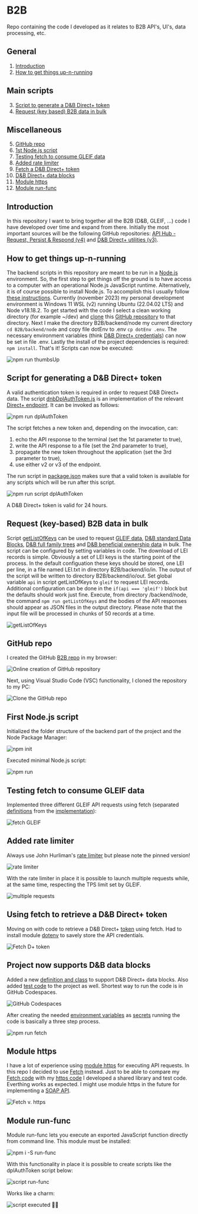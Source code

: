 # B2B
Repo containing the code I developed as it relates to B2B API's, UI's, data processing, etc.

## General
1. [Introduction](#introduction)
2. [How to get things up-n-running](#how-to-get-things-up-n-running)

## Main scripts
3. [Script to generate a D&B Direct+ token](#script-for-generating-a-db-direct-token)
4. [Request (key based) B2B data in bulk](#Request-(key-based)-B2B-data-in-bulk)

## Miscellaneous
5. [GitHub repo](#github-repo)
6. [1st Node.js script](#first-nodejs-script)
7. [Testing fetch to consume GLEIF data](#testing-fetch-to-consume-gleif-data)
8. [Added rate limiter](#added-rate-limiter)
9. [Fetch a D&B Direct+ token](#using-fetch-to-retrieve-a-db-direct-token)
10. [D&B Direct+ data blocks](#project-now-supports-db-data-blocks)
11. [Module https](#module-https)
12. [Module run-func](#module-run-func)

## Introduction
In this repository I want to bring together all the B2B (D&B, GLEIF, ...) code I have developed over time and expand from there. Initially the most important sources will be the following GitHub repositories: [API Hub - Request, Persist & Respond (v4)](https://github.com/hdr1001/api_hub_rpr_v4) and [D&B Direct+ utilities (v3)](https://github.com/hdr1001/dnbDplUtilities_v3).

## How to get things up-n-running
The backend scripts in this repository are meant to be run in a [Node.js](https://nodejs.org/en/about) environment. So, the first step to get things off the ground is to have access to a computer with an operational Node.js JavaScript runtime. Alternatively, it is of course possible to install Node.js. To accomplish this I usually follow [these instructions](https://github.com/nodesource/distributions#ubuntu-versions). Currently (november 2023) my personal development environment is Windows 11 WSL (v2) running Ubuntu (22.04.02 LTS) and Node v18.18.2. To get started with the code I select a clean working directory (for example ~/dev) and [clone](https://docs.github.com/en/repositories/creating-and-managing-repositories/cloning-a-repository) this [GitHub repository](https://github.com/hdr1001/B2B.git) to that directory. Next I make the directory B2B/backend/node my current directory ```cd B2B/backend/node``` and copy file dotEnv to .env ```cp dotEnv .env```. The necessary environment variables (think [D&B Direct+ credentials](https://directplus.documentation.dnb.com/html/pages/Authentication.html)) can now be set in file .env. Lastly the install of the project dependencies is required: ```npm install```. That's it! Scripts can now be executed:

![npm run thumbsUp][def00017]

## Script for generating a D&B Direct+ token

A valid authentication token is required in order to request D&B Direct+ data. The script [dnbDplAuthToken.js](https://bit.ly/3PAR8AO) is an implementation of the relevant [Direct+ endpoint](https://bit.ly/3s1wApw). It can be invoked as follows:

![npm run dplAuthToken][def00015]

The script fetches a new token and, depending on the invocation, can:

1. echo the API response to the terminal (set the 1st parameter to true),
2. write the API response to a file (set the 2nd parameter to true),
3. propagate the new token throughout the application (set the 3rd parameter to true),
4. use either v2 or v3 of the endpoint.

The run script in [package.json](https://bit.ly/3RlrYYu) makes sure that a valid token is available for any scripts which will be run after this script.

![npm run script dplAuthToken][def00016]

A D&B Direct+ token is valid for 24 hours.

## Request (key-based) B2B data in bulk

Script [getListOfKeys](https://github.com/hdr1001/B2B/blob/main/backend/node/src/script/getListOfKeys.js) can be used to request [GLEIF data](https://bit.ly/45mRwbt), [D&B standard Data Blocks](http://bit.ly/2QfLWWW), [D&B full family trees](http://bit.ly/2Nb4q9J) and [D&B beneficial ownership data](https://directplus.documentation.dnb.com/html/pages/ResolvedNetworkInsightsAPIs.html) in bulk. The script can be configured by setting variables in code. The download of LEI records is simple. Obviously a set of LEI keys is the starting point of the process. In the default configuation these keys should be stored, one LEI per line, in a file named LEI.txt in directory B2B/backend/io/in. The output of the script will be written to directory B2B/backend/io/out. Set global variable ```api``` in script getListOfKeys to ```gleif``` to request LEI records. Additional configuration can be done in the ```if(api === 'gleif')``` block but the defaults should work just fine. Execute, from directory /backend/node, the command ```npm run getListOfKeys``` and the bodies of the API responses should appear as JSON files in the output directory. Please note that the input file will be processed in chunks of 50 records at a time.

![getListOfKeys][def00018]

## GitHub repo
I created the GitHub [B2B repo](https://github.com/hdr1001/B2B) in my browser:

![Online creation of GitHub repository][def00001]

Next, using Visual Studio Code (VSC) functionality, I cloned the repository to my PC:

![Clone the GitHub repo][def00002]

## First Node.js script
Initialized the folder structure of the backend part of the project and the Node Package Manager:

![npm init][def00003]

Executed minimal Node.js script:

![npm run][def00004]

## Testing fetch to consume GLEIF data
Implemented three different GLEIF API requests using fetch (separated [definitions](https://bit.ly/47sHzLb) from the [implementation](https://bit.ly/3Yt3E8q)):

![fetch GLEIF][def00005]

## Added rate limiter
Always use John Hurliman's [rate limiter](https://github.com/jhurliman/node-rate-limiter) but please note the pinned version!

![rate limiter][def00006]

With the rate limiter in place it is possible to launch multiple requests while, at the same time, respecting the TPS limit set by GLEIF.

![multiple requests][def00007]

## Using fetch to retrieve a D&B Direct+ token

Moving on with code to retrieve a D&B Direct+ [token](https://directplus.documentation.dnb.com/openAPI.html?apiID=authentication) using fetch. Had to install module [dotenv](https://www.npmjs.com/package/dotenv?ref=hackernoon.com) to savely store the API credentials.

![Fetch D+ token][def00008]

## Project now supports D&B data blocks
Added a new [definition and class](https://bit.ly/3QyfhsV) to support D&B Direct+ data blocks. Also added [test code](https://bit.ly/3DSoZ1t) to the project as well. Shortest way to run the code is in GitHub Codespaces.

![GitHub Codespaces][def00009]

After creating the needed [environment variables](https://github.com/hdr1001/B2B/blob/0dbe961ae68b10fc2d3a4632e3c59a40a472b282/backend/node/dotEnv) as [secrets](https://docs.github.com/en/codespaces/managing-your-codespaces/managing-encrypted-secrets-for-your-codespaces) running the code is basically a three step process.

![npm run fetch][def00010]

## Module https

I have a lot of experience using [module https](https://nodejs.org/api/https.html#https) for executing API requests. In this repo I decided to use [Fetch](https://nodejs.org/dist/latest-v18.x/docs/api/globals.html#fetch) instead. Just to be able to compare my [Fetch code](https://github.com/hdr1001/B2B/blob/main/backend/node/src/share/apiDefs.js) with my [https code](https://github.com/hdr1001/B2B/blob/main/backend/node/src/share/httpApiDefs.js) I developed a shared library and test code. Everthing works as expected. I might use module https in the future for implementing a [SOAP API](https://stoplight.io/api-types/soap-api).

![Fetch v. https][def00011]

## Module run-func

Module run-func lets you execute an exported JavaScript function directly from command line. This module must be installed:

![npm i -S run-func][def00012]

With this functionality in place it is possible to create scripts like the dplAuthToken script below:

![script run-func][def00013]

Works like a charm:

![script executed 👍🏻][def00014]

[def00001]: https://onedrive.live.com/embed?resid=737B6DCF4DE57D80%2110659&authkey=%21ANInHYJzHrgtSIY&width=999999&height=660
[def00002]: https://onedrive.live.com/embed?resid=737B6DCF4DE57D80%2110658&authkey=%21AOiUWHnoJaWzcLc&width=999999&height=448
[def00003]: https://onedrive.live.com/embed?resid=737B6DCF4DE57D80%2110660&authkey=%21ABbXt4yOUaQh_eA&width=384&height=999999
[def00004]: https://onedrive.live.com/embed?resid=737B6DCF4DE57D80%2110661&authkey=%21AHeCK8qa_gSNjQg&width=620&height=999999
[def00005]: https://onedrive.live.com/embed?resid=737B6DCF4DE57D80%2110688&authkey=%21AM-ECf-UaGF4KaA&width=660
[def00006]: https://onedrive.live.com/embed?resid=737B6DCF4DE57D80%2110691&authkey=%21AJA-z08rLyNIi9o&width=660
[def00007]: https://onedrive.live.com/embed?resid=737B6DCF4DE57D80%2110692&authkey=%21ALlSZUvkVr-cye8&width=660
[def00008]: https://onedrive.live.com/embed?resid=737B6DCF4DE57D80%2110714&authkey=%21ADFrizxoQpFV-9U&width=660
[def00009]: https://onedrive.live.com/embed?resid=737B6DCF4DE57D80%2110721&authkey=%21AJxu4j37hZQe3tQ&width=660
[def00010]: https://onedrive.live.com/embed?resid=737B6DCF4DE57D80%2110764&authkey=%21ABu7vEp4jxqeG-E&width=780&height=565
[def00011]: https://onedrive.live.com/embed?resid=737B6DCF4DE57D80%2110747&authkey=%21ALayNCh1R8vhMrc&width=597&height=351
[def00012]: https://onedrive.live.com/embed?resid=737B6DCF4DE57D80%2110761&authkey=%21AC0rp8VsASN3D_Y&width=578&height=131
[def00013]: https://onedrive.live.com/embed?resid=737B6DCF4DE57D80%2110762&authkey=%21AJ3FL0VIASGGKDk&width=660
[def00014]: https://onedrive.live.com/embed?resid=737B6DCF4DE57D80%2110763&authkey=%21ABl4jQgE87lULvE&width=660
[def00015]: https://onedrive.live.com/embed?resid=737B6DCF4DE57D80%2110850&authkey=%21AJdOzhczKn34nWk&width=660
[def00016]: https://onedrive.live.com/embed?resid=737B6DCF4DE57D80%2110851&authkey=%21ABVY-Fbx_S9DHp8&width=660
[def00017]: https://onedrive.live.com/embed?resid=737B6DCF4DE57D80%2111129&authkey=%21AECbPtNwxy3snHc&width=517&height=456
[def00018]: https://1drv.ms/v/s!AoB95U3PbXtz134OYp7QKnUXGmkJ?e=mWZeem
